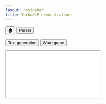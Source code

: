 ```yaml
---
layout: nosidebar
title: TurkuNLP demonstrations
---
```


<button onclick="document.getElementById('demo-iframe').src = 'ktp-demo-home.html'">🏠</button>
<button onclick="document.getElementById('demo-iframe').src = 'http://epsilon-it.utu.fi/parser_demo/'">Parser</button>
<!-- <button onclick="document.getElementById('demo-iframe').src = 'http://86.50.253.19:8001/tagdemo/minimal'">NER</button> -->
<button onclick="document.getElementById('demo-iframe').src = 'http://86.50.253.19:8006/'">Text generation</button>
<button onclick="document.getElementById('demo-iframe').src = 'http://ann.turkunlp.org/tt'">Word game</button>

<div id="demo-iframe-wrapper">
<iframe id="demo-iframe" src="ktp-demo-home.html"></iframe>
</div>
